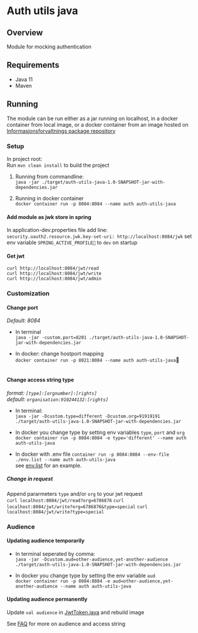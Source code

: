 # Auth utils java

## Overview
Module for mocking authentication 

## Requirements 
- Java 11
- Maven

## Running
The module can be run either as a jar running on localhost, in a docker container from local image, or a docker container from an 
image hosted on [Informasjonsforvaltnings package repository](https://github.com/orgs/Informasjonsforvaltning/packages)  

### Setup
In project root:<br>
Run `mvn clean install` to build the project 

1. Running from commandline:<br> 
`java -jar ./target/auth-utils-java-1.0-SNAPSHOT-jar-with-dependencies.jar`      

2. Running in docker container <br>
`docker container run -p 8084:8084 --name auth auth-utils-java`

#### Add module as jwk store in spring
In application-dev.properties file add line:<br>
`security.oauth2.resource.jwk.key-set-uri: http://localhost:8084/jwk`
set env variable `SPRING_ACTIVE_PROFILE￿` to `dev` on startup
#### Get jwt
`curl http://localhost:8084/jwt/read`<br>
`curl http://localhost:8084/jwt/write`<br>
`curl http://localhost:8084/jwt/admin`<br>


### Customization

#### Change port
*Default: 8084* <br> 

- In terminal<br>
`java -jar -custom.port=8201 ./target/auth-utils-java-1.0-SNAPSHOT-jar-with-dependencies.jar`

- In docker: change hostport mapping <br>
`docker container run -p 8021:8084 --name auth auth-utils-java`￿<br><br>

#### Change access string type
*format: `[type]:[orgnumber]:[rights]`*<br>
*default:  `organisation:910244132:[rights]`* <br>

 - In terminal:<br>
`java -jar -Dcustom.type=different -Dcustom.org=91919191 ./target/auth-utils-java-1.0-SNAPSHOT-jar-with-dependencies.jar`<br>

 - In docker you change type by setting env variables `type`, `port` and `org` <br>
`docker container run -p 8084:8084 -e type='different' --name auth auth-utils-java`

-  In docker with .env file
`container run -p 8084:8084 --env-file ./env.list --name auth auth-utils-java`<br>
see [env.list](./env.list) for an example.

##### Change in request

Append pararmeters `type` and/or `org` to your jwt request<br>
```curl localhost:8084/jwt/read?org=6786876``` 
```curl localhost:8084/jwt/write?org=6786876&type=special``` 
```curl localhost:8084/jwt/write?type=special``` 


### Audience
#### Updating audience temporarily
- In terminal seperated by comma:<br>
`java -jar -Dcustom.aud=other-audience,yet-another-audience ./target/auth-utils-java-1.0-SNAPSHOT-jar-with-dependencies.jar`<br>

- In docker you change type by setting the env variable `aud`<br>
`docker container run -p 8084:8084 -e aud=other-audience,yet-another-audience --name auth auth-utils-java`


#### Updating audience permanently
Update `val audience` in [JwtToken.java](src/main/kotlin/no/brreg/informasjonsforvaltning/jwk/JwtToken.kt) 
and rebuild image

See [FAQ](./FAQ.md) for more on audience and access string

